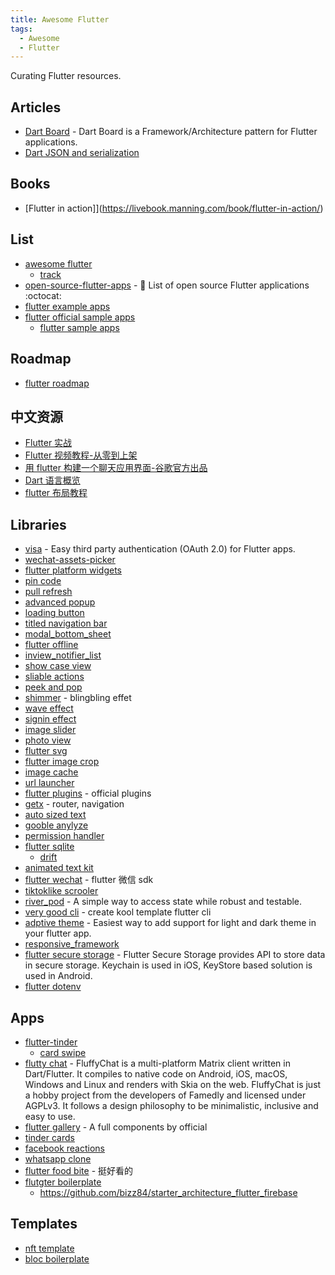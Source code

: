```yaml
---
title: Awesome Flutter
tags:
  - Awesome
  - Flutter
---
```


Curating Flutter resources.

## Articles

- [Dart Board](https://github.com/ahammer/dart_board) - Dart Board is a Framework/Architecture pattern for Flutter applications.
- [Dart JSON and serialization](https://flutter.dev/docs/development/data-and-backend/json#code-generation)

## Books

- [Flutter in action]](https://livebook.manning.com/book/flutter-in-action/)

## List

- [awesome flutter](https://github.com/Solido/awesome-flutter)
  - [track](https://www.trackawesomelist.com/Solido/awesome-flutter/readme/)
- [open-source-flutter-apps](https://github.com/tortuvshin/open-source-flutter-apps) - 📱 List of open source Flutter applications :octocat:
- [flutter example apps](https://github.com/iampawan/FlutterExampleApps)
- [flutter official sample apps](https://github.com/flutter/samples)
  - [flutter sample apps](https://github.com/diegoveloper/flutter-samples)

## Roadmap

- [flutter roadmap](https://github.com/olexale/flutter_roadmap)

## 中文资源

- [Flutter 实战](https://book.flutterchina.club/)
- [Flutter 视频教程-从零到上架](https://www.bilibili.com/video/BV1pp4y187w6?p=2)
- [用 flutter 构建一个聊天应用界面-谷歌官方出品](https://codelabs.developers.google.com/codelabs/flutter/#0)
- [Dart 语言概览](https://www.dartcn.com/guides/language/language-tour)
- [flutter 布局教程](https://flutterchina.club/tutorials/layout/)

## Libraries

- [visa](https://github.com/e-oj/visa) - Easy third party authentication (OAuth 2.0) for Flutter apps.
- [wechat-assets-picker](https://github.com/fluttercandies/flutter_wechat_assets_picker)
- [flutter platform widgets](https://pub.dev/packages/flutter_platform_widgets)
- [pin code](https://github.com/LiewJunTung/pin_code_text_field)
- [pull refresh](https://github.com/aagarwal1012/Liquid-Pull-To-Refresh)
- [advanced popup](https://github.com/jaweii/Flutter_beautiful_popup/blob/master/README_CN.md)
- [loading button](https://github.com/chrisedg87/flutter_rounded_loading_button)
- [titled navigation bar](https://github.com/pedromassango/titled_navigation_bar)
- [modal_bottom_sheet](https://github.com/jamesblasco/modal_bottom_sheet)
- [flutter offline](https://github.com/jogboms/flutter_offline)
- [inview_notifier_list](https://github.com/rvamsikrishna/inview_notifier_list)
- [show case view](https://github.com/SimformSolutionsPvtLtd/flutter_showcaseview)
- [sliable actions](https://github.com/letsar/flutter_slidable)
- [peek and pop](https://github.com/aliyigitbireroglu/flutter-peek-and-pop#media)
- [shimmer](https://github.com/hnvn/flutter_shimmer) - blingbling effet
- [wave effect](https://github.com/i-protoss/wave)
- [signin effect](https://github.com/GeekyAnts/flutter-login-home-animation)
- [image slider](https://github.com/serenader2014/flutter_carousel_slider)
- [photo view](https://github.com/bluefireteam/photo_view)
- [flutter svg](https://github.com/dnfield/flutter_svg)
- [flutter image crop](https://github.com/hnvn/flutter_image_cropper)
- [image cache](https://github.com/Baseflow/flutter_cached_network_image)
- [url launcher](https://github.com/flutter/plugins/tree/master/packages/url_launcher/url_launcher)
- [flutter plugins](https://github.com/flutter/plugins) - official plugins
- [getx](https://github.com/jonataslaw/getx) - router, navigation
- [auto sized text](https://github.com/leisim/auto_size_text)
- [gooble anylyze](https://github.com/dart-lang/usage)
- [permission handler](https://github.com/baseflow/flutter-permission-handler)
- [flutter sqlite](https://github.com/tekartik/sqflite)
  - [drift](https://github.com/simolus3/moor)
- [animated text kit](https://github.com/aagarwal1012/Animated-Text-Kit)
- [flutter wechat](https://github.com/OpenFlutter/fluwx) - flutter 微信 sdk
- [tiktoklike scrooler](https://pub.dev/packages/tiktoklikescroller)
- [river_pod](https://github.com/rrousselgit/river_pod) - A simple way to access state while robust and testable.
- [very good cli](https://pub.dev/packages/very_good_cli) - create kool template flutter cli
- [adptive theme](https://github.com/birjuvachhani/adaptive_theme) - Easiest way to add support for light and dark theme in your flutter app.
- [responsive_framework](https://pub.dev/packages/responsive_framework)
- [flutter secure storage](https://pub.dev/packages/flutter_secure_storage) - Flutter Secure Storage provides API to store data in secure storage. Keychain is used in iOS, KeyStore based solution is used in Android.
- [flutter dotenv](https://github.com/java-james/flutter_dotenv)

## Apps

- [flutter-tinder](https://github.com/Ivaskuu/tinder_cards)
  - [card swipe](https://github.com/geekruchika/FlutterCardSwipe)
- [flutty chat](https://gitlab.com/famedly/fluffychat) - FluffyChat is a multi-platform Matrix client written in Dart/Flutter. It compiles to native code on Android, iOS, macOS, Windows and Linux and renders with Skia on the web. FluffyChat is just a hobby project from the developers of Famedly and licensed under AGPLv3. It follows a design philosophy to be minimalistic, inclusive and easy to use.
- [flutter gallery](https://github.com/flutter/gallery) - A full components by official
- [tinder cards](https://github.com/Ivaskuu/tinder_cards)
- [facebook reactions](https://github.com/duytq94/flutter-fb-reactions-animation)
- [whatsapp clone](https://github.com/iampawan/FlutterWhatsAppClone)
- [flutter food bite](https://github.com/JideGuru/FlutterFoodybite) - 挺好看的
- [flutgter boilerplate](https://github.com/zubairehman/flutter-boilerplate-project)
  - <https://github.com/bizz84/starter_architecture_flutter_firebase>

## Templates

- [nft template](https://github.com/nhancv/nft)
- [bloc boilerplate](https://github.com/wem2017/flutter_bloc_boilerplate)

